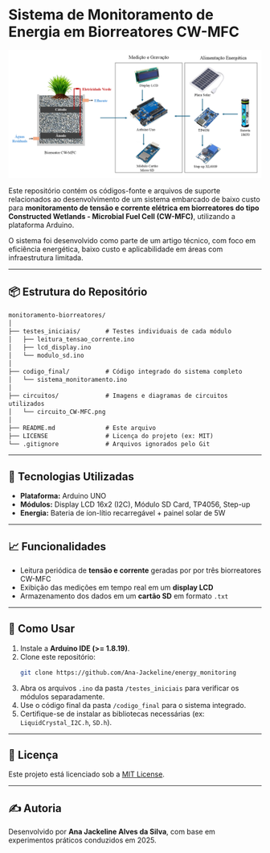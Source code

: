 # Sistema de Monitoramento de Energia em Biorreatores CW-MFC
![Diagrama do circuito](circuitos_sistema/circuito_CW-MFC.PNG)


Este repositório contém os códigos-fonte e arquivos de suporte relacionados ao desenvolvimento de um sistema embarcado de baixo custo para **monitoramento de tensão e corrente elétrica em biorreatores do tipo Constructed Wetlands - Microbial Fuel Cell (CW-MFC)**, utilizando a plataforma Arduino.

O sistema foi desenvolvido como parte de um artigo técnico, com foco em eficiência energética, baixo custo e aplicabilidade em áreas com infraestrutura limitada.

---

## 📦 Estrutura do Repositório

```
monitoramento-biorreatores/
│
├── testes_iniciais/       # Testes individuais de cada módulo
│   ├── leitura_tensao_corrente.ino
│   ├── lcd_display.ino
│   └── modulo_sd.ino
│
├── codigo_final/          # Código integrado do sistema completo
│   └── sistema_monitoramento.ino
│
├── circuitos/             # Imagens e diagramas de circuitos utilizados
│   └── circuito_CW-MFC.png
│
├── README.md              # Este arquivo
├── LICENSE                # Licença do projeto (ex: MIT)
└── .gitignore             # Arquivos ignorados pelo Git
```

---

## 🔧 Tecnologias Utilizadas

- **Plataforma:** Arduino UNO
- **Módulos:** Display LCD 16x2 (I2C), Módulo SD Card, TP4056, Step-up 
- **Energia:** Bateria de íon-lítio recarregável + painel solar de 5W

---

## 📈 Funcionalidades

- Leitura periódica de **tensão e corrente** geradas por por três biorreatores CW-MFC
- Exibição das medições em tempo real em um **display LCD**
- Armazenamento dos dados em um **cartão SD** em formato `.txt`
  
---

## 🚀 Como Usar

1. Instale a **Arduino IDE (>= 1.8.19)**.
2. Clone este repositório:
   ```bash
   git clone https://github.com/Ana-Jackeline/energy_monitoring
   ```
3. Abra os arquivos `.ino` da pasta `/testes_iniciais` para verificar os módulos separadamente.
4. Use o código final da pasta `/codigo_final` para o sistema integrado.
5. Certifique-se de instalar as bibliotecas necessárias (ex: `LiquidCrystal_I2C.h`, `SD.h`).

---

## 📝 Licença

Este projeto está licenciado sob a [MIT License](LICENSE).

---

## ✍️ Autoria

Desenvolvido por **Ana Jackeline Alves da Silva**, com base em experimentos práticos conduzidos em 2025.  
